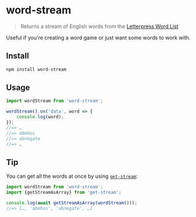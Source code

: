 # word-stream

> Returns a stream of English words from the [Letterpress Word List](https://github.com/atebits/Words/blob/master/Words/en.txt)

Useful if you're creating a word game or just want some words to work with.

## Install

```sh
npm install word-stream
```

## Usage

```js
import wordStream from 'word-stream';

wordStream().on('data', word => {
	console.log(word);
});
//=> …
//=> abmhos
//=> abnegate
//=> …
```

## Tip

You can get all the words at once by using [`get-stream`](https://github.com/sindresorhus/get-stream):

```js
import wordStream from 'word-stream';
import {getStreamAsArray} from 'get-stream';

console.log(await getStreamAsArray(wordStream()));
//=> […, 'abmhos', 'abnegate', …]
```
